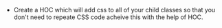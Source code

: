 - Create a HOC which will add css to all of your child classes so that you don't need to repeate CSS code acheive this with the help of HOC.